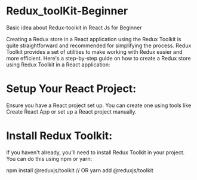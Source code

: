 # Redux_toolKit-Beginner
Basic idea about Redux-toolkit in React Js for Beginner

Creating a Redux store in a React application using the Redux Toolkit is quite straightforward and recommended for simplifying the process. Redux Toolkit provides a set of utilities to make working with Redux easier and more efficient. Here's a step-by-step guide on how to create a Redux store using Redux Toolkit in a React application:

# Setup Your React Project:
Ensure you have a React project set up. You can create one using tools like Create React App or set up a React project manually.

# Install Redux Toolkit:
If you haven't already, you'll need to install Redux Toolkit in your project. You can do this using npm or yarn:

npm install @reduxjs/toolkit
// OR
yarn add @reduxjs/toolkit
